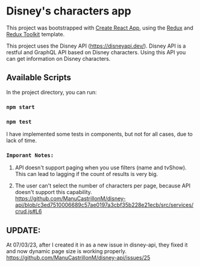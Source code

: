 # Disney's characters app

This project was bootstrapped with [Create React App](https://github.com/facebook/create-react-app), using the [Redux](https://redux.js.org/) and [Redux Toolkit](https://redux-toolkit.js.org/) template.

This project uses the Disney API (https://disneyapi.dev/). Disney API is a restful and GraphQL API based on Disney characters. Using this API you can get information on Disney characters.


## Available Scripts

In the project directory, you can run:

### `npm start`


### `npm test`

I have implemented some tests in components, but not for all cases, due to lack of time.


### `Imporant Notes:`

1) API doesn't support paging when you use filters (name and tvShow). This can lead to lagging if the count of results is very big.

2) The user can't select the number of characters per page, because API doesn't support this capability. 
https://github.com/ManuCastrillonM/disney-api/blob/c3ed7510006689c57ae0197a3cbf35b228e21ecb/src/services/crud.js#L6

## UPDATE: 
At 07/03/23, after I created it in as a new issue in disney-api, they fixed it and now dynamic page size is working properly.
https://github.com/ManuCastrillonM/disney-api/issues/25



